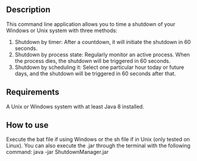 ## Description
This command line application allows you to time a shutdown of your Windows or Unix system with three methods:
1. Shutdown by timer: After a countdown, it will initiate the shutdown in 60 seconds.
2. Shutdown by process state: Regularly monitor an active process. When the process dies, the shutdown will be triggered in 60 seconds.
3. Shutdown by scheduling it: Select one particular hour today or future days, and the shutdown will be triggered in 60 seconds after that.

## Requirements
A Unix or Windows system with at least Java 8 installed.

## How to use
Execute the bat file if using Windows or the sh file if in Unix (only tested on Linux). You can also execute the .jar through the terminal with the following command: java -jar ShutdownManager.jar
